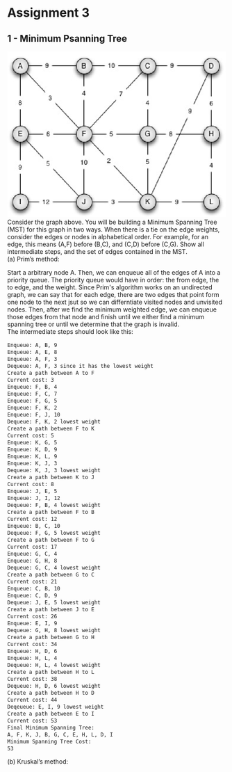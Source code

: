 # Assignment 3

## 1 - Minimum Psanning Tree
![MST](imgs/mst.png)  
Consider the graph above. You will be building a Minimum Spanning Tree (MST) for this
graph in two ways. When there is a tie on the edge weights, consider the edges or nodes
in alphabetical order. For example, for an edge, this means (A,F) before (B,C), and (C,D)
before (C,G). Show all intermediate steps, and the set of edges contained in the MST.  
(a) Prim’s method:  

Start a arbitrary node A. Then, we can enqueue all of the edges of A into a priority queue. The priority queue would have in order: the from edge, the to edge, and the weight. Since Prim's algorithm works on an undirected graph, we can say that for each edge, there are two edges that point form one node to the next jsut so we can differntiate visited nodes and unvisited nodes. Then, after we find the minimum weighted edge, we can enqueue those edges from that node and finish until we either find a minimum spanning tree or until we determine that the graph is invalid.  
The intermediate steps should look like this:  
```
Enqueue: A, B, 9 
Enqueue: A, E, 8
Enqueue: A, F, 3
Dequeue: A, F, 3 since it has the lowest weight
Create a path between A to F
Current cost: 3
Enqueue: F, B, 4
Enqueue: F, C, 7
Enqueue: F, G, 5
Enqueue: F, K, 2
Enqueue: F, J, 10
Dequeue: F, K, 2 lowest weight
Create a path between F to K
Current cost: 5
Enqueue: K, G, 5
Enqueue: K, D, 9
Enqueue: K, L, 9
Enqueue: K, J, 3
Dequeue: K, J, 3 lowest weight
Create a path between K to J
Current cost: 8
Enqueue: J, E, 5
Enqueue: J, I, 12
Dequeue: F, B, 4 lowest weight
Create a path between F to B
Current cost: 12
Enqueue: B, C, 10
Dequeue: F, G, 5 lowest weight
Create a path between F to G
Current cost: 17
Enqueue: G, C, 4
Enqueue: G, H, 8
Dequeue: G, C, 4 lowest weight
Create a path between G to C
Current cost: 21
Enqueue: C, B, 10
Enqueue: C, D, 9
Dequeue: J, E, 5 lowest weight
Create a path between J to E
Current cost: 26
Enqueue: E, I, 9
Dequeue: G, H, 8 lowest weight
Create a path between G to H
Current cost: 34
Enqueue: H, D, 6
Enqueue: H, L, 4
Dequeue: H, L, 4 lowest weight
Create a path between H to L
Current cost: 38
Dequeue: H, D, 6 lowest weight
Create a path between H to D
Current cost: 44
Deqeueue: E, I, 9 lowest weight
Create a path between E to I
Current cost: 53
Final Minimum Spanning Tree:
A, F, K, J, B, G, C, E, H, L, D, I
Minimum Spanning Tree Cost:
53
```

(b) Kruskal’s method:  